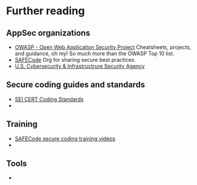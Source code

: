 # Further reading

## AppSec organizations
* [OWASP - Open Web Application Security Project](https://owasp.org) Cheatsheets, projects, and guidance, oh my! So much more than the OWASP Top 10 list.
* [SAFECode](https://safecode.org) Org for sharing secure best practices.
* [U.S. Cybersecurity & Infrastructrure Security Agency](https://www.cisa.gov)

## Secure coding guides and standards
* [SEI CERT Coding Standards](https://wiki.sei.cmu.edu/confluence/display/seccode/SEI+CERT+Coding+Standards)
* 


## Training
* [SAFECode secure coding training videos](https://safecode.org/training)
* 

## Tools
* 

